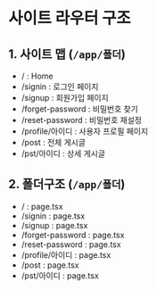 # 사이트 라우터 구조

## 1. 사이트 맵 (`/app/폴더`)

- / : Home
- /signin : 로그인 페이지
- /signup : 회원가입 페이지
- /forget-password : 비밀번호 찾기
- /reset-password : 비밀번호 재설정
- /profile/아이디 : 사용자 프로필 페이지
- /post : 전체 게시글
- /pst/아이디 : 상세 게시글

## 2. 폴더구조 (`/app/폴더`)

- / : page.tsx
- /signin : page.tsx
- /signup : page.tsx
- /forget-password : page.tsx
- /reset-password : page.tsx
- /profile/아이디 : page.tsx
- /post : page.tsx
- /pst/아이디 : page.tsx
